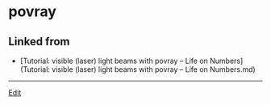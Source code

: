 # povray

## Linked from

* [Tutorial: visible (laser) light beams with povray – Life on Numbers](Tutorial: visible (laser) light beams with povray – Life on Numbers.md)


----
[Edit](https://github.com/vitroid/vitroid.github.io/edit/master/MD/povray.md)

